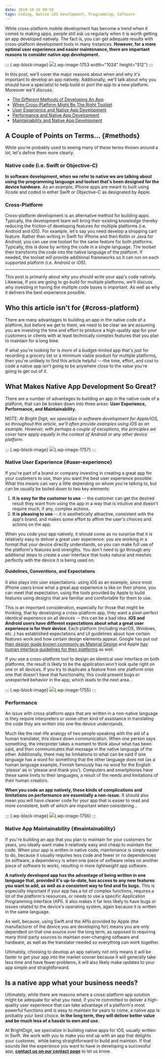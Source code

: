 ```yaml
---
date: 2019-10-18 09:59
tags: Coding, Native iOS development, Programming, Software
---
```

While cross-platform mobile development has become a trend when it comes
to making apps, people still ask us regularly when it is worth getting
an app developed natively. The fact is, you can get adequate results
with cross-platform development tools in many instances. **However, for
a more optimal user experience and easier maintenance, there are
important reasons to consider native app development.**

::: {.wp-block-image}
![](https://brightdigit.com/wp-content/uploads/2019/10/featured_image-1024x512.png){.wp-image-1753
width="1024" height="512"}
:::

In this post, we'll cover the major reasons about when and why it's
important to develop an app natively. Additionally, we\'ll talk about
why you should have a specialist to help build or port the app to a new
platform. Moreover we\'ll discuss:

-   [The Different Methods of Developing An App](#methods)
-   [When Cross-Platform Might Be The Right Toolset](#cross-platform)
-   [User Experience and Native App Development](#user-experience)
-   [Performance and Native App Development](#performance)
-   [Maintainability and Native App Development](#maintainability)

## A Couple of Points on Terms\... {#methods}

While you're probably used to seeing many of these terms thrown around a
lot, let\'s define them more clearly.

### **Native code (i.e. Swift or Objective-C)**

**In software development, when we refer to native we are talking about
using the programming language and toolset that\'s been designed for the
device hardware.** As an example, iPhone apps are meant to built using
Xcode and coded in either Swift or Objective-C as designated by Apple.

### **Cross-Platform**

Cross-platform development is an alternative method for building apps.
Typically, the development team will bring their existing knowledge
thereby reducing the friction of developing features for multiple
platforms (i.e. Android and iOS). For example, let\'s say you need
develop a shopping cart feature. Rather than writing in Swift for iPhone
and then Kotlin or Java for Android, you can use one toolset for the
same feature for both platforms. Typically, this is done by writing the
code in a single language. The toolset then transforms the code into the
native language of the platform. If needed, the toolset will provide
additional frameworks so it can run on each supported platform (i.e.
Android or iOS).

------------------------------------------------------------------------

This post is primarily about why you should write your app's code
natively. Likewise, If you are going to go build for multiple platforms,
we\'ll discuss why investing in having the multiple code bases is
important. As well as why it delivers the best experience possible.

## Who this article isn't for {#cross-platform}

There are many advantages to building an app in the native code of a
platform, but before we get to them, we need to be clear we are assuming
you are investing the time and effort to produce a high-quality app for
your customers or clients with at least technically complex features
that you plan to maintain for a long time.

If what you're looking for is more of a budget-limited app that's just
for recording a grocery list or a minimum viable product for multiple
platforms, then you're unlikely to find this article helpful ---the
time, effort, and cost to code a native app isn't going to be anywhere
close to the value you're going to get out of it.

## What Makes Native App Development So Great?

There are a number of advantages to building an app in the native code
of a platform, that can be broken down into three areas: **User
Experience, Performance, and Maintainability.**

NOTE: *At Bright Digit, we specialize in software development for
Apple/iOS, so throughout this article, we'll often provide examples
using iOS as an example. However, with perhaps a couple of exceptions,
the principles we cover here apply equally in the context of Android or
any other device platform.*

::: {.wp-block-image}
![](https://brightdigit.com/wp-content/uploads/2019/10/003-experience-300x300.png){.wp-image-1757}
:::

### Native User Experience {#user-experience}

If you're part of a brand or company investing in creating a great app
for your customers to use, than you want the best user experience
possible. What this means can vary a little depending on whom you're
talking to, but can be usually be boiled down to two key elements:

1.  **It is easy for the customer to use** -- the customer can get the
    desired result they want from using the app in a way that is
    intuitive and doesn't require much, if any, complex actions.
2.  **It is pleasing to use** -- it is aesthetically attractive,
    consistent with the app's brand, and makes some effort to affirm the
    user's choices and actions on the app.

When you code your app natively, it should come as no surprise that it
is relatively easy to deliver a great user experience: you are working
in a format that your device directly understands, so you can make full
use of the platform's features and strengths. You don't need to go
through any additional steps to create a user interface that looks
natural and meshes perfectly with the device it is being used on.

#### Guidelines, Conventions, and Expectations

It also plays into user expectations: using iOS as an example, since
most iPhone users know what a great app experience is like on their
phone, you can meet that expectation, using the tools provided by Apple
to build features using designs that are familiar and comfortable for
them to use.

This is an important consideration, especially for those that might be
thinking, that by developing a cross-platform app, they want a
pixel-perfect identical experience on all devices -- this can be a bad
idea. **iOS and Android users have different expectations about what a
great user experience is for their device**. Each platform (including
macOS, Windows, etc..) has established expectations and UI guidelines
about how certain features work and how certain design elements appear.
Google has put out [their design guide known commonly as Material
Design](https://material.io) and Apple [has human interface guidelines
for their
platforms](https://developer.apple.com/design/human-interface-guidelines/)
as well.

If you use a cross-platform tool to design an identical user interface
on both platforms, the result is likely to be the application won't look
quite right on one or all devices. If you try to duplicate a feature
from one platform onto one that doesn't have that functionality, this
could present bugs or unexpected behavior in the app, which leads to the
next area\...

::: {.wp-block-image}
![](https://brightdigit.com/wp-content/uploads/2019/10/004-speedometer-300x300.png){.wp-image-1755}
:::

### Performance

An issue with cross-platform apps that are written in a non-native
language is they require interpreters or some other kind of assistance
in translating the code they are written into one the device
understands.

Much like the real-life analogy of two people speaking with the aid of a
human translator, this slows down communication. When one person says
something, the interpreter takes a moment to think about what has been
said, and then communicates that message in the native language of the
other. Additionally, there may be limitations to what can be said if one
language has a word for something that the other language does not (as a
human language example, Finnish famously has no word for the English
'please' as in 'please and thank you'). Computers and smartphones have
these same limits to their languages, a result of the needs and
limitations of their human creators.

**When you code an app natively, these kinds of complications and
limitations on performance are essentially a non-issue.** It should also
mean you will have cleaner code for your app that is easier to read and
more consistent, both of which are important when considering\... 

::: {.wp-block-image}
![](https://brightdigit.com/wp-content/uploads/2019/10/005-settings-300x300.png){.wp-image-1756}
:::

### Native App Maintainability {#maintainability}

If you're building an app that you plan to maintain for your customers
for years, you ideally want make it relatively easy and cheap to
maintain the code. When your app is written in native code, maintenance
is simply easier to do, because it usually requires less code and fewer
or no dependencies (in software, a dependency is when one piece of
software relies on another piece of software to work), resulting in more
*lightweight* app software.

**A natively developed app has the advantage of being written in one
language that, provided it's up-to-date, has access to any new features
you want to add, as well as a consistent way to find and fix bugs.**
This is especially important if your app has a lot of complex functions,
requires a lot of the platform's resources, or needs to use a specific
Application Programming Interface (API). It also makes it far less
likely to have bugs or issues related to the device's operating system,
again because it is written in the same language.

As well, because, using Swift and the APIs provided by Apple (the
manufacturer of the device you are developing for) means you are only
dependent on that one source over the long term, as opposed to requiring
many third-party sources to maintain ever-changing software and
hardware, as well as the translator needed so everything can work
together.

Ultimately, choosing to develop an app natively not only means it will
be faster to get your app into the market sooner because it will
generally take less time and have fewer problems, it will also likely
make updates to your app simple and straightforward.

## Is a native app what your business needs?

Ultimately, while there are reasons where a cross-platform app solution
might be adequate for what you need, if you're committed to deliver a
high-quality user experience that can take advantage of a platform's
most powerful functions and is easy to maintain for years to come, a
native app is probably your best choice. **In the long term, they will
deliver better value and be much less of a hassle to own and use.**

At BrightDigit, we specialize in building native apps for iOS, usually
written in Swift. We work with you to make you end up with an app that
delights your customer,  while being straightforward to build and
maintain. If that sounds like the experience you want to have in
developing a successful app, [**contact us on our contact
page**](https://brightdigit.com/contact/) to let us know.